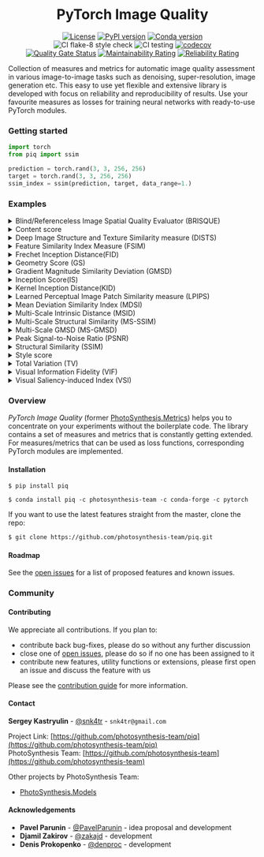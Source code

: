 <div align="center">

# PyTorch Image Quality
[![License][license-shield]][license-url]
[![PyPI version][pypi-version-shield]][pypi-version-url]
[![Conda version][conda-version-shield]][conda-version-url]  
![CI flake-8 style check][ci-flake-8-style-check-shield]
![CI testing][ci-testing]
[![codecov][codecov-shield]][codecov-url]  
[![Quality Gate Status][quality-gate-status-shield]][quality-gate-status-url]
[![Maintainability Rating][maintainability-raiting-shield]][maintainability-raiting-url]
[![Reliability Rating][reliability-rating-badge]][reliability-rating-url]
</div>

<!-- ABOUT THE PROJECT -->

Collection of measures and metrics for automatic image quality assessment in various image-to-image tasks such as 
denoising, super-resolution, image generation etc. 
This easy to use yet flexible and extensive library is developed with focus on reliability and 
reproducibility of results.
Use your favourite measures as losses for training neural networks with ready-to-use PyTorch modules.  

<!-- GETTING STARTED -->
### Getting started  

```python
import torch
from piq import ssim

prediction = torch.rand(3, 3, 256, 256)
target = torch.rand(3, 3, 256, 256)
ssim_index = ssim(prediction, target, data_range=1.)
```


<!-- EXAMPLES -->
### Examples

<!-- BRISQUE EXAMPLES -->
<details>
<summary>Blind/Referenceless Image Spatial Quality Evaluator (BRISQUE)</summary>
<p>

To compute [BRISQUE score](https://live.ece.utexas.edu/publications/2012/TIP%20BRISQUE.pdf) as a measure, use lower case function from the library:
```python
import torch
from piq import brisque
from typing import Union, Tuple

prediction = torch.rand(3, 3, 256, 256)
brisque_index: torch.Tensor = brisque(prediction, data_range=1.)
```

In order to use BRISQUE as a loss function, use corresponding PyTorch module:
```python
import torch
from piq import BRISQUELoss

loss = BRISQUELoss(data_range=1.)
prediction = torch.rand(3, 3, 256, 256, requires_grad=True)
output: torch.Tensor = loss(prediction)
output.backward()
```
</p>
</details>

<!-- CONTENT EXAMPLES -->
<details>
<summary>Content score</summary>
<p>

To compute [Content score](https://openaccess.thecvf.com/content_cvpr_2016/html/Gatys_Image_Style_Transfer_CVPR_2016_paper.html) as a loss function, use corresponding PyTorch module:
```python
import torch
from piq import ContentLoss

loss = ContentLoss(feature_extractor="vgg16", layers=("relu3_3", ))
prediction = torch.rand(3, 3, 256, 256, requires_grad=True)
output: torch.Tensor = loss(prediction)
output.backward()
```

By default VGG16 model is used, but any feature extractor model is supported. Don't forget to adjust layers names accordingly.
Features from different layers can be weighted differently. Use `weights` parameter. See other options in class docstring. 
</p>
</details>

 <!-- DISTS EXAMPLES -->
<details>
<summary>Deep Image Structure and Texture Similarity measure (DISTS)</summary>
<p>

To compute [DISTS](https://arxiv.org/abs/2004.07728) as a loss function, use corresponding PyTorch module:
```python
import torch
from piq import DISTS

loss = DISTS()
prediction = torch.rand(3, 3, 256, 256, requires_grad=True)
output: torch.Tensor = loss(prediction)
output.backward()
```

By default input images are normalized with ImageNet statistics before forwarding through VGG16 model. If there is no need to normalize the data, use `mean=[0.0, 0.0, 0.0]` and `std=[1.0, 1.0, 1.0]`.
</p>
</details>

<!-- FSIM EXAMPLES -->
 <details>
 <summary>Feature Similarity Index Measure (FSIM)</summary>
 <p>

  To compute [FSIM](https://www4.comp.polyu.edu.hk/~cslzhang/IQA/TIP_IQA_FSIM.pdf) as a measure, use lower case function from the library:
 ```python
 import torch
 from piq import fsim

 prediction = torch.rand(3, 3, 256, 256)
 target = torch.rand(3, 3, 256, 256)
 vsi_index: torch.Tensor = fsim(prediction, target, data_range=1.)
 ```

  In order to use FSIM as a loss function, use corresponding PyTorch module:
 ```python
 import torch
 from piq import FSIMLoss

 loss = FSIMLoss(data_range=1.)
 prediction = torch.rand(3, 3, 256, 256, requires_grad=True)
 target = torch.rand(3, 3, 256, 256)
 output: torch.Tensor = loss(prediction, target)
 output.backward()
 ```
 </p>
 </details>
 
 <!-- FID EXAMPLES -->
 <details>
 <summary>Frechet Inception Distance(FID)</summary>
 <p>
 
 Use `FID` class to compute [FID score](https://arxiv.org/abs/1706.08500) from image features, 
 pre-extracted from some feature extractor network:
 ```python
 import torch
 from piq import FID
 
 fid_metric = FID()
 prediction_feats = torch.rand(10000, 1024)
 target_feats = torch.rand(10000, 1024)
 msid: torch.Tensor = fid_metric(prediction_feats, target_feats)
 ```
  
 If image features are not available, extract them using `_compute_feats` of `FID` class. 
 Please note that `_compute_feats` consumes a data loader of predefined format.
 ```python
 import torch
 from  torch.utils.data import DataLoader
 from piq import FID
 
 first_dl, second_dl = DataLoader(), DataLoader()
 fid_metric = FID() 
 first_feats = fid_metric._compute_feats(first_dl)
 second_feats = fid_metric._compute_feats(second_dl)
 msid: torch.Tensor = fid_metric(first_feats, second_feats)
 ```  
 </p>
 </details>
 
 <!-- GS EXAMPLES -->
 <details>
 <summary>Geometry Score (GS)</summary>
 <p>
 
 Use `GS` class to compute [Geometry Score](https://arxiv.org/abs/1802.02664) from image features, 
 pre-extracted from some feature extractor network. Computation is heavily CPU dependent, adjust `num_workers` parameter according to your system configuration:
 ```python
 import torch
 from piq import GS
 
 gs_metric = GS(sample_size=64, num_iters=100, i_max=100, num_workers=4)
 prediction_feats = torch.rand(10000, 1024)
 target_feats = torch.rand(10000, 1024)
 gs: torch.Tensor = gs_metric(prediction_feats, target_feats)
 ```
 
 GS metric requiers `gudhi` library which is not installed by default. 
 If you use conda, write: `conda install -c conda-forge gudhi`, otherwise follow [installation guide](http://gudhi.gforge.inria.fr/python/latest/installation.html).
 </p>
 </details>
 
 <!-- GMSD EXAMPLES -->
 <details>
 <summary>Gradient Magnitude Similarity Deviation (GMSD)</summary>
 <p>
 
 This is port of MATLAB version from the authors of original paper.
 It can be used both as a measure and as a loss function. In any case it should me minimized.
 Usually values of GMSD lie in [0, 0.35] interval.
 
 To compute GMSD as a measure, use lower case function from the library:
 ```python
 import torch
 from piq import gmsd

 prediction = torch.rand(3, 3, 256, 256)
 target = torch.rand(3, 3, 256, 256)
 gmsd: torch.Tensor = gmsd(prediction, target, data_range=1.)
 ```

 In order to use GMSD as a loss function, use corresponding PyTorch module:
 ```python
 import torch
 from piq import GMSDLoss
 
 loss = GMSDLoss(data_range=1.)
 prediction = torch.rand(3, 3, 256, 256, requires_grad=True)
 target = torch.rand(3, 3, 256, 256)
 output: torch.Tensor = loss(prediction, target)
 output.backward()
 ```
 </p>
 </details>
 
 <!-- IS EXAMPLES -->
 <details>
 <summary>Inception Score(IS)</summary>
 <p>
 
 Use `inception_score` function to compute [IS](https://arxiv.org/abs/1606.03498) from image features, 
 pre-extracted from some feature extractor network. Note, that we follow recomendations from paper [A Note on the Inception Score](https://arxiv.org/pdf/1801.01973.pdf), which proposed small modification to original algorithm:
 ```python
 import torch
 from piq import inception_score
 
 prediction_feats = torch.rand(10000, 1024)
 mean, variance = inception_score(prediction_feats, num_splits=10)
 ```
  
 To compute difference between IS for 2 sets of image features, use `IS` class.
 ```python
 import torch
 from piq import IS
 
 
 is_metric = IS(distance='l1') 
 prediction_feats = torch.rand(10000, 1024)
 target_feats = torch.rand(10000, 1024)
 distance: torch.Tensor = is_metric(prediction_feats, target_feats)
 ```  
 </p>
 </details>
 
 <!-- KID EXAMPLES -->
 <details>
 <summary>Kernel Inception Distance(KID)</summary>
 <p>
 
 Use `KID` class to compute [KID score](https://arxiv.org/abs/1801.01401) from image features, 
 pre-extracted from some feature extractor network:
 ```python
 import torch
 from piq import KID
 
 kid_metric = KID()
 prediction_feats = torch.rand(10000, 1024)
 target_feats = torch.rand(10000, 1024)
 kid: torch.Tensor = kid_metric(prediction_feats, target_feats)
 ```
  
 If image features are not available, extract them using `_compute_feats` of `KID` class. 
 Please note that `_compute_feats` consumes a data loader of predefined format. 
 ```python
 import torch
 from  torch.utils.data import DataLoader
 from piq import KID
 
 first_dl, second_dl = DataLoader(), DataLoader()
 kid_metric = KID() 
 first_feats = kid_metric._compute_feats(first_dl)
 second_feats = kid_metric._compute_feats(second_dl)
 kid: torch.Tensor = kid_metric(first_feats, second_feats)
 ```  
 </p>
 </details>
 
 <!-- LPIPS EXAMPLES -->
<details>
<summary>Learned Perceptual Image Patch Similarity measure (LPIPS)</summary>
<p>

To compute [LPIPS](https://arxiv.org/abs/1801.03924) as a loss function, use corresponding PyTorch module:
```python
import torch
from piq import LPIPS

loss = LPIPS()
prediction = torch.rand(3, 3, 256, 256, requires_grad=True)
output: torch.Tensor = loss(prediction)
output.backward()
```
Now LPIPS is supported only for VGG16 model. If you need other models, check [original repo](https://github.com/richzhang/PerceptualSimilarity).
</p>
</details>

 <!-- MDSI EXAMPLES -->
 <details>
 <summary>Mean Deviation Similarity Index (MDSI)</summary>
 <p>
 
 To compute MDSI  as a measure, use lower case function from the library:
 ```python
 import torch
 from piq import mdsi
 
 prediction = torch.rand(3, 3, 256, 256)
 target = torch.rand(3, 3, 256, 256) 
 mdsi_score: torch.Tensor = mdsi(prediction, target, data_range=1.)
 ```
 
 In order to use MDSI as a loss function, use corresponding PyTorch module:
 ```python
 import torch
 from piq import MDSILoss
 
 loss = MDSILoss(data_range=1.)
 prediction = torch.rand(3, 3, 256, 256, requires_grad=True)
 target = torch.rand(3, 3, 256, 256)
 output: torch.Tensor = loss(prediction, target)
 output.backward()
 ```
 </p>
 </details>
 
 <!-- MSID EXAMPLES -->
 <details>
 <summary>Multi-Scale Intrinsic Distance (MSID)</summary>
 <p>
 
 Use `MSID` class to compute [MSID score](https://arxiv.org/abs/1905.11141) from image features, 
 pre-extracted from some feature extractor network: 
 ```python
 import torch
 from piq import MSID
 
 msid_metric = MSID()
 prediction_feats = torch.rand(10000, 1024)
 target_feats = torch.rand(10000, 1024)
 msid: torch.Tensor = msid_metric(prediction_feats, target_feats)
 ```
 
 If image features are not available, extract them using `_compute_feats` of `MSID` class. 
 Please note that `_compute_feats` consumes a data loader of predefined format.
 ```python
 import torch
 from  torch.utils.data import DataLoader
 from piq import MSID
 
 first_dl, second_dl = DataLoader(), DataLoader()
 msid_metric = MSID() 
 first_feats = msid_metric._compute_feats(first_dl)
 second_feats = msid_metric._compute_feats(second_dl)
 msid: torch.Tensor = msid_metric(first_feats, second_feats)
 ```  
 </p>
 </details>
 
 <!-- MS-SSIM EXAMPLES -->
 <details>
 <summary>Multi-Scale Structural Similarity (MS-SSIM)</summary>
 <p>
 
 To compute MS-SSIM index as a measure, use lower case function from the library:
 ```python
 import torch
 from piq import multi_scale_ssim
 
 prediction = torch.rand(3, 3, 256, 256)
 target = torch.rand(3, 3, 256, 256) 
 ms_ssim_index: torch.Tensor = multi_scale_ssim(prediction, target, data_range=1.)
 ```
 
 In order to use MS-SSIM as a loss function, use corresponding PyTorch module:
 ```python
 import torch
 from piq import MultiScaleSSIMLoss
 
 loss = MultiScaleSSIMLoss(data_range=1.)
 prediction = torch.rand(3, 3, 256, 256, requires_grad=True)
 target = torch.rand(3, 3, 256, 256)
 output: torch.Tensor = loss(prediction, target)
 output.backward()
 ```
 </p>
 </details>
 
 <!-- MultiScale GMSD EXAMPLES -->
 <details>
 <summary>Multi-Scale GMSD (MS-GMSD)</summary>
 <p>
 
 It can be used both as a measure and as a loss function. In any case it should me minimized.
 By defualt scale weights are initialized with values from the paper. You can change them by passing a list of 4 variables to `scale_weights` argument during initialization. Both GMSD and MS-GMSD computed for greyscale images, but to take contrast changes into account authors propoced to also add chromatic component. Use flag `chromatic` to use MS-GMSDc version of the loss.
 
 To compute Multi-Scale GMSD as a measure, use lower case function from the library:
 ```python
 import torch
 from piq import multi_scale_gmsd

 prediction = torch.rand(3, 3, 256, 256)
 target = torch.rand(3, 3, 256, 256)
 multi_scale_gmsd: torch.Tensor = multi_scale_gmsd(prediction, target, data_range=1.)
 ```

 In order to use Multi-Scale GMSD as a loss function, use corresponding PyTorch module:
 ```python
 import torch
 from piq import MultiScaleGMSDLoss
 
 loss = MultiScaleGMSDLoss(chromatic=True, data_range=1.)
 prediction = torch.rand(3, 3, 256, 256, requires_grad=True)
 target = torch.rand(3, 3, 256, 256)
 output: torch.Tensor = loss(prediction, target)
 output.backward()
 ```
 </p>
 </details>

<!-- PSNR EXAMPLES -->
<details>
<summary>Peak Signal-to-Noise Ratio (PSNR)</summary>
<p>

To compute PSNR as a measure, use lower case function from the library.
By default it computes average of PSNR if more than 1 image is included in batch.
You can specify other reduction methods by `reduction` flag.

```python
import torch
from piq import psnr
from typing import Union, Tuple

prediction = torch.rand(3, 3, 256, 256)
target = torch.rand(3, 3, 256, 256) 
psnr_mean = psnr(prediction, target, data_range=1., reduction='mean')
psnr_per_image = psnr(prediction, target, data_range=1., reduction='none')
```

Note: Colour images are first converted to YCbCr format and only luminance component is considered.
</p>
</details>

<!-- SSIM EXAMPLES -->
<details>
<summary>Structural Similarity (SSIM)</summary>
<p>

To compute SSIM index as a measure, use lower case function from the library:
```python
import torch
from piq import ssim
from typing import Union, Tuple

prediction = torch.rand(3, 3, 256, 256)
target = torch.rand(3, 3, 256, 256) 
ssim_index: Union[torch.Tensor, Tuple[torch.Tensor, torch.Tensor]] = ssim(prediction, target, data_range=1.)
```

In order to use SSIM as a loss function, use corresponding PyTorch module:
```python
import torch
from piq import SSIMLoss

loss = SSIMLoss(data_range=1.)
prediction = torch.rand(3, 3, 256, 256, requires_grad=True)
target = torch.rand(3, 3, 256, 256)
output: torch.Tensor = loss(prediction, target)
output.backward()
```
</p>
</details>

<!-- STYLE EXAMPLES -->
<details>
<summary>Style score</summary>
<p>

To compute [Style score](https://openaccess.thecvf.com/content_cvpr_2016/html/Gatys_Image_Style_Transfer_CVPR_2016_paper.html) as a loss function, use corresponding PyTorch module:
```python
import torch
from piq import StyleLoss

loss = StyleLoss(feature_extractor="vgg16", layers=("relu3_3", ))
prediction = torch.rand(3, 3, 256, 256, requires_grad=True)
output: torch.Tensor = loss(prediction)
output.backward()
```

By default VGG16 model is used, but any feature extractor model is supported. Don't forget to adjust layers names accordingly.
Features from different layers can be weighted differently. Use `weights` parameter. See other options in class docstring. 
</p>
</details>

<!-- TV EXAMPLES -->
<details>
<summary>Total Variation (TV)</summary>
<p>

To compute TV as a measure, use lower case function from the library:
```python
import torch
from piq import total_variation

data = torch.rand(3, 3, 256, 256) 
tv: torch.Tensor = total_variation(data)
```

In order to use TV as a loss function, use corresponding PyTorch module:
```python
import torch
from piq import TVLoss

loss = TVLoss()
prediction = torch.rand(3, 3, 256, 256, requires_grad=True)
output: torch.Tensor = loss(prediction)
output.backward()
```
</p>
</details>

<!-- VIF EXAMPLES -->
<details>
<summary>Visual Information Fidelity (VIF)</summary>
<p>

To compute VIF as a measure, use lower case function from the library:
```python
import torch
from piq import vif_p

predicted = torch.rand(3, 3, 256, 256)
target = torch.rand(3, 3, 256, 256)
vif: torch.Tensor = vif_p(predicted, target, data_range=1.)
```

In order to use VIF as a loss function, use corresponding PyTorch class:
```python
import torch
from piq import VIFLoss

loss = VIFLoss(sigma_n_sq=2.0, data_range=1.)
prediction = torch.rand(3, 3, 256, 256, requires_grad=True)
target = torch.rand(3, 3, 256, 256)
output: torch.Tensor = loss(prediction, target)
output.backward()
```

Note, that VIFLoss returns `1 - VIF` value.
</p>
</details>

<!-- VSI EXAMPLES -->
<details>
<summary>Visual Saliency-induced Index (VSI)</summary>
<p>

To compute [VSI score](https://ieeexplore.ieee.org/document/6873260) as a measure, use lower case function from the library:
```python
import torch
from piq import vsi

prediction = torch.rand(3, 3, 256, 256)
target = torch.rand(3, 3, 256, 256)
vsi_index: torch.Tensor = vsi(prediction, target, data_range=1.)
```

In order to use VSI as a loss function, use corresponding PyTorch module:
```python
import torch
from piq import VSILoss

loss = VSILoss(data_range=1.)
prediction = torch.rand(3, 3, 256, 256, requires_grad=True)
target = torch.rand(3, 3, 256, 256)
output: torch.Tensor = loss(prediction, target)
output.backward()
```
</p>
</details>


### Overview

*PyTorch Image Quality* (former [PhotoSynthesis.Metrics](https://pypi.org/project/photosynthesis-metrics/0.4.0/)) helps you to concentrate on your experiments without the boilerplate code.
The library contains a set of measures and metrics that is constantly getting extended. 
For measures/metrics that can be used as loss functions, corresponding PyTorch modules are implemented.
 


#### Installation

`$ pip install piq`

`$ conda install piq -c photosynthesis-team -c conda-forge -c pytorch`
 
If you want to use the latest features straight from the master, clone the repo:
```sh
$ git clone https://github.com/photosynthesis-team/piq.git
```

<!-- ROADMAP -->
#### Roadmap

See the [open issues](https://github.com/photosynthesis-team/piq/issues) for a list of proposed 
features and known issues.


<!-- COMMUNITY -->
### Community


<!-- CONTRIBUTING -->
#### Contributing

We appreciate all contributions. If you plan to: 
- contribute back bug-fixes, please do so without any further discussion
- close one of [open issues](https://github.com/photosynthesis-team/piq/issues), please do so if no one has been assigned to it
- contribute new features, utility functions or extensions, please first open an issue and discuss the feature with us

Please see the [contribution guide](CONTRIBUTING.md) for more information.


<!-- CONTACT -->
#### Contact

**Sergey Kastryulin** - [@snk4tr](https://github.com/snk4tr) - `snk4tr@gmail.com`

Project Link: [https://github.com/photosynthesis-team/piq](https://github.com/photosynthesis-team/piq)  
PhotoSynthesis Team: [https://github.com/photosynthesis-team](https://github.com/photosynthesis-team)

Other projects by PhotoSynthesis Team:  
* [PhotoSynthesis.Models](https://github.com/photosynthesis-team/photosynthesis.models)

<!-- ACKNOWLEDGEMENTS -->
#### Acknowledgements

* **Pavel Parunin** - [@PavelParunin](https://github.com/ParuninPavel) - idea proposal and development
* **Djamil Zakirov** - [@zakajd](https://github.com/zakajd) - development
* **Denis Prokopenko** - [@denproc](https://github.com/denproc) - development



<!-- MARKDOWN LINKS & IMAGES -->
<!-- https://www.markdownguide.org/basic-syntax/#reference-style-links -->
[license-shield]: https://img.shields.io/badge/License-Apache%202.0-blue.svg
[license-url]: https://github.com/photosynthesis-team/piq/blob/master/LICENSE
[ci-flake-8-style-check-shield]: https://github.com/photosynthesis-team/piq/workflows/flake-8%20style%20check/badge.svg
[ci-testing]: https://github.com/photosynthesis-team/piq/workflows/testing/badge.svg
[pypi-version-shield]: https://badge.fury.io/py/piq.svg
[pypi-version-url]: https://badge.fury.io/py/piq
[conda-version-shield]: https://anaconda.org/photosynthesis-team/piq/badges/version.svg
[conda-version-url]: https://anaconda.org/photosynthesis-team/piq
[quality-gate-status-shield]: https://sonarcloud.io/api/project_badges/measure?project=photosynthesis-team_photosynthesis.metrics&metric=alert_status
[quality-gate-status-url]: https://sonarcloud.io/dashboard?id=photosynthesis-team_photosynthesis.metrics
[maintainability-raiting-shield]: https://sonarcloud.io/api/project_badges/measure?project=photosynthesis-team_photosynthesis.metrics&metric=sqale_rating
[maintainability-raiting-url]: https://sonarcloud.io/dashboard?id=photosynthesis-team_photosynthesis.metrics
[reliability-rating-badge]: https://sonarcloud.io/api/project_badges/measure?project=photosynthesis-team_photosynthesis.metrics&metric=reliability_rating
[reliability-rating-url]:https://sonarcloud.io/dashboard?id=photosynthesis-team_photosynthesis.metrics
[codecov-shield]:https://codecov.io/gh/photosynthesis-team/piq/branch/master/graph/badge.svg
[codecov-url]:https://codecov.io/gh/photosynthesis-team/piq